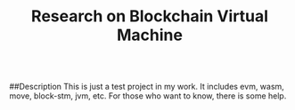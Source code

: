<div align="center">

<br><br>
<h1><strong>Research on Blockchain Virtual Machine</strong></h1>

</div>
<br></br>

##Description
This is just a test project in my work. It includes evm, wasm, move, block-stm, jvm, etc. For those who want to know, there is some help.
